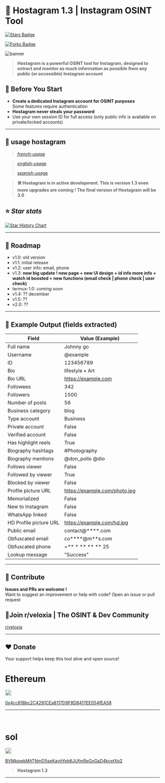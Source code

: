 # 🔴 Hostagram 1.3 | Instagram OSINT Tool 
<a href="https://github.com/banaxou/hostagram/"><img src="https://img.shields.io/github/stars/banaxou/hostagram" alt="Stars Badge" /></a>

<a href="https://github.com/banaxou/hostagram/network/members"><img src="https://img.shields.io/github/forks/banaxou/hostagram" alt="Forks Badge" /></a>

![banner](https://github.com/user-attachments/assets/72532e05-2bc1-43e0-9410-a049e7716660)

> **Hostagram is a powerful OSINT tool for Instagram, designed to extract and monitor as much information as possible from any public (or accessible) Instagram account**

## 🚦 Before You Start

- **Create a dedicated Instagram account for OSINT purposes**  
  Some features require authentication
- **Hostagram never steals your password**  
- Use your own session ID for full access (only public info is available on private/locked accounts)

---

## 📍​ usage hostagram
> *[french-usage](https://github.com/banaxou/hostagram/blob/main/usage/usage-fr.md)*

> *[english-usage](https://github.com/banaxou/hostagram/blob/main/usage/usage-en.md)*


> *[spanish-usage](https://github.com/banaxou/hostagram/blob/main/usage/usage-es.md)*

> **🛠️ Hostagram is in active development. This is version 1.3 even more upgrades are coming ! The final version of Hostagram will be 3.0**



## ⭐ *Star stats*


<a href="https://www.star-history.com/#banaxou/hostagram&Date">
 <picture>
   <source media="(prefers-color-scheme: dark)" srcset="https://api.star-history.com/svg?repos=banaxou/hostagram&type=Date&theme=dark" />
   <source media="(prefers-color-scheme: light)" srcset="https://api.star-history.com/svg?repos=banaxou/hostagram&type=Date" />
   <img alt="Star History Chart" src="https://api.star-history.com/svg?repos=banaxou/hostagram&type=Date" />
 </picture>
</a>

---

## 🚀 Roadmap

- v1.0: old version
- v1.1: initial release
- v1.2:  user info: email, phone
- v1.3: **now big update !  new page + new UI design + id info more info + watch id boosted +  new functions (email check | phone check | user check)**
- termux-1.0: *coming soon*
- v1.4: ?? december
- v1.5: ??
- v2.0: ?? 

---

## 📝 Example Output (fields extracted)

| Field                    | Value (Example)              |
|--------------------------|------------------------------|
| Full name                | Johnny go                    |
| Username                 | @example                     |
| ID                       | 123456789                    |
| Bio                      | lifestyle • Art              |
| Bio URL                  | https://example.com          |
| Followees                | 342                          |
| Followers                | 1500                         |
| Number of posts          | 56                           |
| Business category        | blog                         |
| Type account             | Business                     |
| Private account          | False                        |
| Verified account         | False                        |
| Has highlight reels      | True                         |
| Biography hashtags       | #Photography                 |
| Biography mentions       | @don_pollo @dio              |
| Follows viewer           | False                        |
| Followed by viewer       | True                         |
| Blocked by viewer        | False                        |
| Profile picture URL      | https://example.com/photo.jpg|
| Memorialized             | False                        |
| New to Instagram         | False                        |
| WhatsApp linked          | False                        |
| HD Profile picture URL   | https://example.com/hd.jpg   |
| Public email             | contact@****.com             |
| Obfuscated email         | co****@m**s.com              |
| Obfuscated phone         | +** * ** ** ** 25            |
| Lookup message           | "Success"                    |

---


## 🌸 Contribute

**Issues and PRs are welcome !**  
Want to suggest an improvement or help with code? Open an issue or pull request 
## 💬​ **Join r/veloxia | The OSINT & Dev Community**  
[r/veloxia](https://www.reddit.com/r/veloxia/)

---
## ❤️ Donate

Your support helps keep this tool alive and open source!

<h1>Ethereum</h1>
<img src="https://upload.wikimedia.org/wikipedia/commons/0/05/Ethereum_logo_2014.svg" width="20">  

[0x4cc818bc2C4291CEa8117D9F8D8417EE054fEA58](https://etherscan.io/address/0x4cc818bc2C4291CEa8117D9F8D8417EE054fEA58)

---
‎<h1>sol</h1>
<img src="https://raw.githubusercontent.com/trustwallet/assets/master/blockchains/solana/info/logo.png" width="20">

[BVMkqwkMjtTNmD5spKayhYeb6JUfmReGxGaD4kcetXp2](https://solscan.io/account/BVMkqwkMjtTNmD5spKayhYeb6JUfmReGxGaD4kcetXp2)

> **Hostagram 1.3**
---
